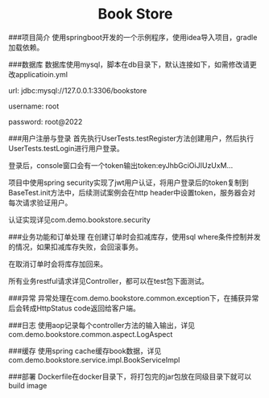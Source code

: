 <h1 style="text-align: center">Book Store</h1>

###项目简介
使用springboot开发的一个示例程序，使用idea导入项目，gradle加载依赖。

###数据库
数据库使用mysql，脚本在db目录下，默认连接如下，如需修改请更改applicatioin.yml

url: jdbc:mysql://127.0.0.1:3306/bookstore

username: root

password: root@2022

###用户注册与登录
首先执行UserTests.testRegister方法创建用户，然后执行UserTests.testLogin进行用户登录。

登录后，console窗口会有一个token输出token:eyJhbGciOiJIUzUxM...

项目中使用spring security实现了jwt用户认证，将用户登录后的token复制到BaseTest.init方法中，后续测试案例会在http header中设置token，服务器会对每次请求验证用户。

认证实现详见com.demo.bookstore.security

###业务功能和订单处理
在创建订单时会扣减库存，使用sql where条件控制并发的情况，如果扣减库存失败，会回滚事务。

在取消订单时会将库存加回来。

所有业务restful请求详见Controller，都可以在test包下面测试。

###异常
异常处理在com.demo.bookstore.common.exception下，在捕获异常后会转成HttpStatus code返回给客户端。

###日志
使用aop记录每个controller方法的输入输出，详见com.demo.bookstore.common.aspect.LogAspect

###缓存
使用spring cache缓存book数据，详见com.demo.bookstore.service.impl.BookServiceImpl

###部署
Dockerfile在docker目录下，将打包完的jar包放在同级目录下就可以build image